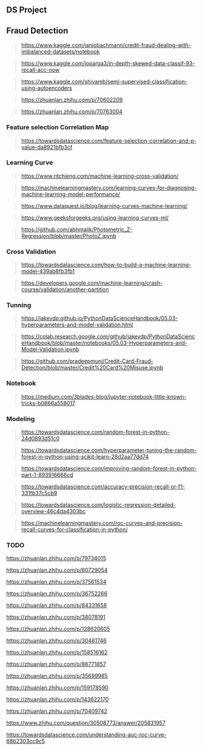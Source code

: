 ## DS Project





## Fraud Detection

> https://www.kaggle.com/janiobachmann/credit-fraud-dealing-with-imbalanced-datasets/notebook

> https://www.kaggle.com/joparga3/in-depth-skewed-data-classif-93-recall-acc-now

> https://www.kaggle.com/shivamb/semi-supervised-classification-using-autoencoders

> https://zhuanlan.zhihu.com/p/70602209

> https://zhuanlan.zhihu.com/p/70763004

### Feature selection Correlation Map
> https://towardsdatascience.com/feature-selection-correlation-and-p-value-da8921bfb3cf

### Learning Curve
> https://www.ritchieng.com/machine-learning-cross-validation/

> https://machinelearningmastery.com/learning-curves-for-diagnosing-machine-learning-model-performance/

> https://www.dataquest.io/blog/learning-curves-machine-learning/

> https://www.geeksforgeeks.org/using-learning-curves-ml/

> https://github.com/abhmalik/Photometric_Z-Regression/blob/master/PhotoZ.ipynb

### Cross Validation
> https://towardsdatascience.com/how-to-build-a-machine-learning-model-439ab8fb3fb1

> https://developers.google.com/machine-learning/crash-course/validation/another-partition

### Tunning
> https://jakevdp.github.io/PythonDataScienceHandbook/05.03-hyperparameters-and-model-validation.html

> https://colab.research.google.com/github/jakevdp/PythonDataScienceHandbook/blob/master/notebooks/05.03-Hyperparameters-and-Model-Validation.ipynb

> https://github.com/pradeepmuni/Credit-Card-Fraud-Detection/blob/master/Credit%20Card%20Misuse.ipynb

### Notebook
> https://medium.com/3blades-blog/jupyter-notebook-little-known-tricks-b0866a558017

### Modeling
> https://towardsdatascience.com/random-forest-in-python-24d0893d51c0

> https://towardsdatascience.com/hyperparameter-tuning-the-random-forest-in-python-using-scikit-learn-28d2aa77dd74

> https://towardsdatascience.com/improving-random-forest-in-python-part-1-893916666cd

> https://towardsdatascience.com/accuracy-precision-recall-or-f1-331fb37c5cb9

> https://towardsdatascience.com/logistic-regression-detailed-overview-46c4da4303bc

> https://machinelearningmastery.com/roc-curves-and-precision-recall-curves-for-classification-in-python/

### TODO

https://zhuanlan.zhihu.com/p/79734015

https://zhuanlan.zhihu.com/p/60729054

https://zhuanlan.zhihu.com/p/37561534

https://zhuanlan.zhihu.com/p/36752266

https://zhuanlan.zhihu.com/p/84331658

https://zhuanlan.zhihu.com/p/38078191

https://zhuanlan.zhihu.com/p/128620605

https://zhuanlan.zhihu.com/p/30461746

https://zhuanlan.zhihu.com/p/158516162

https://zhuanlan.zhihu.com/p/86771857

https://zhuanlan.zhihu.com/p/35699985

https://zhuanlan.zhihu.com/p/159178590

https://zhuanlan.zhihu.com/p/143622170

https://zhuanlan.zhihu.com/p/70409742

https://www.zhihu.com/question/30508773/answer/205831957

https://towardsdatascience.com/understanding-auc-roc-curve-68b2303cc9c5

